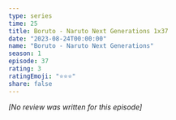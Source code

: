```yaml
---
type: series
time: 25
title: Boruto - Naruto Next Generations 1x37
date: "2023-08-24T00:00:00"
name: "Boruto - Naruto Next Generations"
season: 1
episode: 37
rating: 3
ratingEmoji: "⭐️⭐️⭐️"
share: false
---
```


_[No review was written for this episode]_